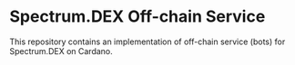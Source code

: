 # Spectrum.DEX Off-chain Service

This repository contains an implementation of off-chain service (bots) for Spectrum.DEX on Cardano. 
